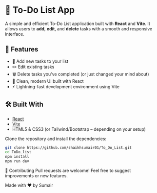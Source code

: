 # 📝 To-Do List App

A simple and efficient To-Do List application built with **React** and **Vite**. It allows users to **add**, **edit**, and **delete** tasks with a smooth and responsive interface.

## 🚀 Features

- 📌 Add new tasks to your list
- ✏️ Edit existing tasks
- 🗑️ Delete tasks you’ve completed (or just changed your mind about)
- 🌙 Clean, modern UI built with React
- ⚡️ Lightning-fast development environment using Vite

## 🛠️ Built With

- [React](https://reactjs.org/)
- [Vite](https://vitejs.dev/)
- HTML5 & CSS3 (or Tailwind/Bootstrap – depending on your setup)


Clone the repository and install the dependencies:

```bash
git clone https://github.com/shaikhsumair01/To_Do_List.git
cd ToDo_list
npm install 
npm run dev
```
🙌 Contributing
Pull requests are welcome! Feel free to suggest improvements or new features.

Made with ❤️ by Sumair

